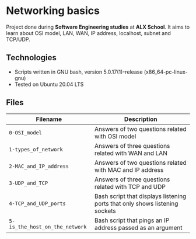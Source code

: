 # Networking basics
Project done during **Software Engineering studies** at **ALX School**. It aims to learn about OSI model, LAN, WAN, IP address, localhost, subnet and TCP/UDP.

## Technologies
* Scripts written in GNU bash, version 5.0.17(1)-release (x86_64-pc-linux-gnu)
* Tested on Ubuntu 20.04 LTS

## Files

| Filename | Description |
| -------- | ----------- |
| `0-OSI_model` | Answers of two questions related with OSI model |
| `1-types_of_network` | Answers of three questions related with WAN and LAN |
| `2-MAC_and_IP_address` | Answers of two questions related with MAC and IP address |
| `3-UDP_and_TCP` | Answers of three questions related with TCP and UDP |
| `4-TCP_and_UDP_ports` | Bash script that displays listening ports that only shows listening sockets |
| `5-is_the_host_on_the_network` | Bash script that pings an IP address passed as an argument |
